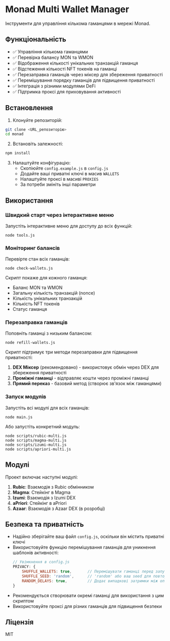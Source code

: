 # Monad Multi Wallet Manager

Інструменти для управління кількома гаманцями в мережі Monad. 

## Функціональність

- ✅ Управління кількома гаманцями
- ✅ Перевірка балансу MON та WMON 
- ✅ Відображення кількості унікальних транзакцій гаманця
- ✅ Відстеження кількості NFT токенів на гаманці
- ✅ Перезаправка гаманців через міксер для збереження приватності
- ✅ Перемішування порядку гаманців для підвищення приватності
- ✅ Інтеграція з різними модулями DeFi
- ✅ Підтримка проксі для приховування активності

## Встановлення

1. Клонуйте репозиторій:
```bash
git clone <URL_репозиторію>
cd monad
```

2. Встановіть залежності:
```bash
npm install
```

3. Налаштуйте конфігурацію:
   - Скопіюйте `config.example.js` в `config.js`
   - Додайте ваші приватні ключі в масив `WALLETS`
   - Налаштуйте проксі в масиві `PROXIES`
   - За потреби змініть інші параметри

## Використання

### Швидкий старт через інтерактивне меню

Запустіть інтерактивне меню для доступу до всіх функцій:

```
node tools.js
```

### Моніторинг балансів

Перевірте стан всіх гаманців:

```
node check-wallets.js
```

Скрипт покаже для кожного гаманця:
- Баланс MON та WMON
- Загальну кількість транзакцій (nonce)
- Кількість унікальних транзакцій 
- Кількість NFT токенів
- Статус гаманця

### Перезаправка гаманців

Поповніть гаманці з низьким балансом:

```
node refill-wallets.js
```

Скрипт підтримує три методи перезаправки для підвищення приватності:

1. **DEX Міксер** (рекомендовано) - використовує обмін через DEX для збереження приватності
2. **Проміжні гаманці** - відправляє кошти через проміжні гаманці
3. **Прямий переказ** - базовий метод (створює зв'язок між гаманцями)

### Запуск модулів

Запустіть всі модулі для всіх гаманців:

```
node main.js
```

Або запустіть конкретний модуль:

```
node scripts/rubic-multi.js
node scripts/magma-multi.js
node scripts/izumi-multi.js
node scripts/apriori-multi.js
```

## Модулі

Проект включає наступні модулі:

1. **Rubic**: Взаємодія з Rubic обмінником
2. **Magma**: Стейкінг в Magma
3. **Izumi**: Взаємодія з Izumi DEX
4. **aPriori**: Стейкінг в aPriori
5. **Azaar**: Взаємодія з Azaar DEX (в розробці)

## Безпека та приватність

- Надійно зберігайте ваш файл `config.js`, оскільки він містить приватні ключі
- Використовуйте функцію перемішування гаманців для уникнення шаблонів активності:
  ```js
  // Увімкнення в config.js
  PRIVACY: {
      SHUFFLE_WALLETS: true,       // Перемішувати гаманці перед запуском
      SHUFFLE_SEED: 'random',      // 'random' або ваш seed для повторюваних розкладів
      RANDOM_DELAYS: true,         // Додає випадкові затримки між операціями
  }
  ```
- Рекомендується створювати окремі гаманці для використання з цим скриптом
- Використовуйте проксі для різних гаманців для підвищення безпеки

## Ліцензія

MIT

